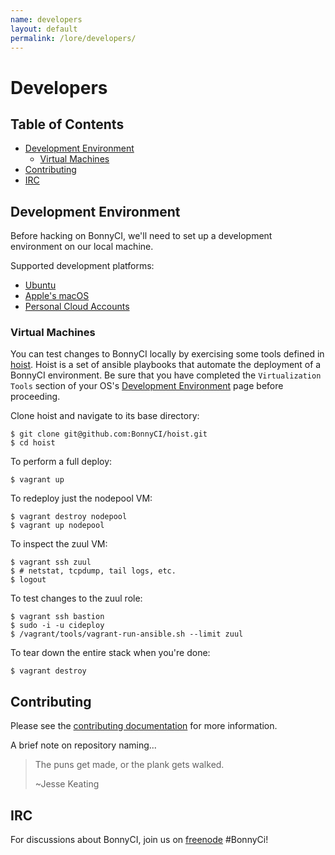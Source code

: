 ```yaml
---
name: developers
layout: default
permalink: /lore/developers/
---
```


# Developers

## Table of Contents

* [Development Environment](#development-environment)
  * [Virtual Machines](#virtual-machines)
* [Contributing](#contributing)
* [IRC](#irc)

## Development Environment

Before hacking on BonnyCI, we'll need to set up a development environment on our local machine.

Supported development platforms:

* [Ubuntu](dev-environment/ubuntu.md)
* [Apple's macOS](dev-environment/macOS.md)
* [Personal Cloud Accounts](dev-environment/personal-cloud-accounts.md)

### Virtual Machines

You can test changes to BonnyCI locally by exercising some tools defined in [hoist](www.github.com/BonnyCI/hoist). Hoist is a set of ansible playbooks that automate the deployment of a BonnyCI environment. Be sure that you have completed the `Virtualization Tools` section of your OS's [Development Environment](#development-environment) page before proceeding.

Clone hoist and navigate to its base directory:

```shell
$ git clone git@github.com:BonnyCI/hoist.git
$ cd hoist
```

To perform a full deploy:

```shell
$ vagrant up
```

To redeploy just the nodepool VM:

```shell
$ vagrant destroy nodepool
$ vagrant up nodepool
```

To inspect the zuul VM:

```shell
$ vagrant ssh zuul
$ # netstat, tcpdump, tail logs, etc.
$ logout
```

To test changes to the zuul role:

```shell
$ vagrant ssh bastion
$ sudo -i -u cideploy
$ /vagrant/tools/vagrant-run-ansible.sh --limit zuul
```

To tear down the entire stack when you're done:

```shell
$ vagrant destroy
```

## Contributing

Please see the [contributing documentation](contributing) for more information.

A brief note on repository naming...
> The puns get made, or the plank gets walked.
>
> ~Jesse Keating

## IRC

For discussions about BonnyCI, join us on [freenode](https://freenode.net) #BonnyCi!

